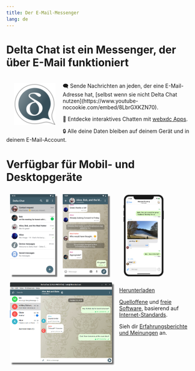 ```yaml
---
title: Der E-Mail-Messenger
lang: de
---
```


# Delta Chat ist ein Messenger, der über E-Mail funktioniert

<img src="../assets/logos/delta-chat.svg" style="float: left; margin: 20px;" alt="Das Delta Chat-Logo" width="110"/>

<br>
🗨️ Sende Nachrichten an jeden, der eine E-Mail-Adresse hat, [selbst wenn sie nicht Delta Chat nutzen](https://www.youtube-nocookie.com/embed/8LbrGXKZN70).

🥳 Entdecke interaktives Chatten mit [webxdc Apps](https://webxdc.org).

🔒 Alle deine Daten bleiben auf deinem Gerät und in deinem E-Mail-Account.

# Verfügbar für Mobil- und Desktopgeräte


<img src="../assets/blog/screenshots/2019-12-17-delta-chat-google-play-release-chat-list-light.png" style="float: left; margin: 10px;display: block;box-shadow: 5px 5px 2px #777;" alt="Ein Screenshot von Delta Chat auf Android mit einer Chat-Liste" width="120"/>
<img src="../assets/blog/screenshots/2019-12-17-delta-chat-google-play-release-group-light.png" style="float: left; margin: 10px;display: block;box-shadow: 5px 5px 2px #777;" alt="Ein Screenshot von Delta Chat auf Android mit einem Chat" width="120"/>

<img src="../assets/blog/desktop-screenshot.png" style="float:left; margin: 10px" alt="Ein Screenshot von Delta Chat auf dem Desktop" width="280"/>

<img src="../assets/blog/screenshots/2020-01-09-delta-chat-iOS-weekend-group-chat.png" style="margin: 10px" alt="Ein Screenshot von Delta Chat auf iOS" width="110"/>

<a class="download-button" href="https://get.delta.chat">Herunterladen</a>

[Quelloffene](https://de.wikipedia.org/wiki/Open_Source)
und [freie Software](https://de.wikipedia.org/wiki/Freie_Software), basierend auf [Internet-Standards](https://github.com/deltachat/deltachat-core-rust/blob/master/standards.md). 

Sieh dir [Erfahrungsberichte und Meinungen](user-voices) an.
